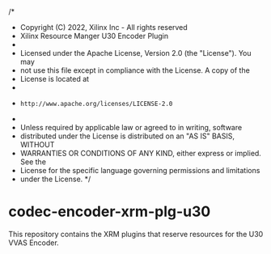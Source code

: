/*       
 * Copyright (C) 2022, Xilinx Inc - All rights reserved
 * Xilinx Resource Manger U30 Encoder Plugin 
 *                                    
 * Licensed under the Apache License, Version 2.0 (the "License"). You may
 * not use this file except in compliance with the License. A copy of the
 * License is located at
 *
 *     http://www.apache.org/licenses/LICENSE-2.0
 *
 * Unless required by applicable law or agreed to in writing, software
 * distributed under the License is distributed on an "AS IS" BASIS, WITHOUT
 * WARRANTIES OR CONDITIONS OF ANY KIND, either express or implied. See the
 * License for the specific language governing permissions and limitations 
 * under the License.
 */
# codec-encoder-xrm-plg-u30
This repository contains the XRM plugins that reserve resources for the U30 VVAS Encoder.

